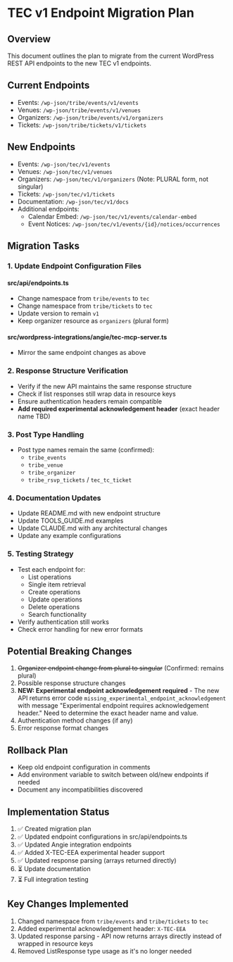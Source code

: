 # TEC v1 Endpoint Migration Plan

## Overview
This document outlines the plan to migrate from the current WordPress REST API endpoints to the new TEC v1 endpoints.

## Current Endpoints
- Events: `/wp-json/tribe/events/v1/events`
- Venues: `/wp-json/tribe/events/v1/venues`
- Organizers: `/wp-json/tribe/events/v1/organizers`
- Tickets: `/wp-json/tribe/tickets/v1/tickets`

## New Endpoints
- Events: `/wp-json/tec/v1/events`
- Venues: `/wp-json/tec/v1/venues`
- Organizers: `/wp-json/tec/v1/organizers` (Note: PLURAL form, not singular)
- Tickets: `/wp-json/tec/v1/tickets`
- Documentation: `/wp-json/tec/v1/docs`
- Additional endpoints:
  - Calendar Embed: `/wp-json/tec/v1/events/calendar-embed`
  - Event Notices: `/wp-json/tec/v1/events/{id}/notices/occurrences`

## Migration Tasks

### 1. Update Endpoint Configuration Files

#### src/api/endpoints.ts
- Change namespace from `tribe/events` to `tec`
- Change namespace from `tribe/tickets` to `tec`
- Update version to remain `v1`
- Keep organizer resource as `organizers` (plural form)

#### src/wordpress-integrations/angie/tec-mcp-server.ts
- Mirror the same endpoint changes as above

### 2. Response Structure Verification
- Verify if the new API maintains the same response structure
- Check if list responses still wrap data in resource keys
- Ensure authentication headers remain compatible
- **Add required experimental acknowledgement header** (exact header name TBD)

### 3. Post Type Handling
- Post type names remain the same (confirmed):
  - `tribe_events`
  - `tribe_venue`
  - `tribe_organizer`
  - `tribe_rsvp_tickets` / `tec_tc_ticket`

### 4. Documentation Updates
- Update README.md with new endpoint structure
- Update TOOLS_GUIDE.md examples
- Update CLAUDE.md with any architectural changes
- Update any example configurations

### 5. Testing Strategy
- Test each endpoint for:
  - List operations
  - Single item retrieval
  - Create operations
  - Update operations
  - Delete operations
  - Search functionality
- Verify authentication still works
- Check error handling for new error formats

## Potential Breaking Changes
1. ~~Organizer endpoint change from plural to singular~~ (Confirmed: remains plural)
2. Possible response structure changes
3. **NEW: Experimental endpoint acknowledgement required** - The new API returns error code `missing_experimental_endpoint_acknowledgement` with message "Experimental endpoint requires acknowledgement header." Need to determine the exact header name and value.
4. Authentication method changes (if any)
5. Error response format changes

## Rollback Plan
- Keep old endpoint configuration in comments
- Add environment variable to switch between old/new endpoints if needed
- Document any incompatibilities discovered

## Implementation Status
1. ✅ Created migration plan
2. ✅ Updated endpoint configurations in src/api/endpoints.ts
3. ✅ Updated Angie integration endpoints
4. ✅ Added X-TEC-EEA experimental header support
5. ✅ Updated response parsing (arrays returned directly)
6. ⏳ Update documentation
7. ⏳ Full integration testing

## Key Changes Implemented
1. Changed namespace from `tribe/events` and `tribe/tickets` to `tec`
2. Added experimental acknowledgement header: `X-TEC-EEA`
3. Updated response parsing - API now returns arrays directly instead of wrapped in resource keys
4. Removed ListResponse type usage as it's no longer needed